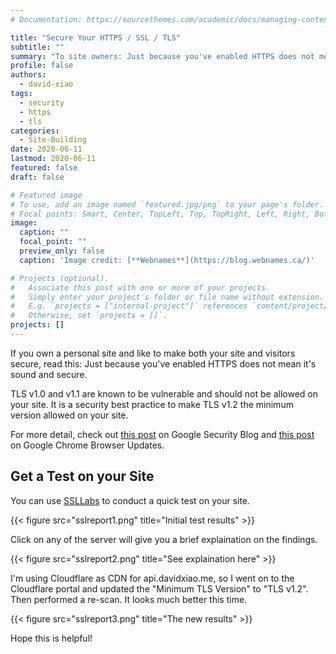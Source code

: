 ```yaml
---
# Documentation: https://sourcethemes.com/academic/docs/managing-content/

title: "Secure Your HTTPS / SSL / TLS"
subtitle: ""
summary: "To site owners: Just because you've enabled HTTPS does not mean it's sound and secure. TLS v1.0 and v1.1 is unsecure and phasing out. "
profile: false
authors:
  - david-xiao
tags:
  - security
  - https
  - tls
categories:
  - Site-Building
date: 2020-06-11
lastmod: 2020-06-11
featured: false
draft: false

# Featured image
# To use, add an image named `featured.jpg/png` to your page's folder.
# Focal points: Smart, Center, TopLeft, Top, TopRight, Left, Right, BottomLeft, Bottom, BottomRight.
image:
  caption: ""
  focal_point: ""
  preview_only: false
  caption: 'Image credit: [**Webnames**](https://blog.webnames.ca/)'

# Projects (optional).
#   Associate this post with one or more of your projects.
#   Simply enter your project's folder or file name without extension.
#   E.g. `projects = ["internal-project"]` references `content/project/deep-learning/index.md`.
#   Otherwise, set `projects = []`.
projects: []
---
```


If you own a personal site and like to make both your site and visitors secure, read this: Just because you've enabled HTTPS does not mean it's sound and secure.

TLS v1.0 and v1.1 are known to be vulnerable and should not be allowed on your site. It is a security best practice to make TLS v1.2 the minimum version allowed on your site.

For more detail, check out [this post](https://security.googleblog.com/2018/10/modernizing-transport-security.html) on Google Security Blog and [this post](https://developers.google.com/web/updates/2020/02/chrome-81-deps-rems#remove_tls_10_and_tls_11) on Google Chrome Browser Updates.

## Get a Test on your Site

You can use [SSLLabs](https://www.ssllabs.com/ssltest/) to conduct a quick test on your site.

{{< figure src="sslreport1.png" title="Initial test results" >}}

Click on any of the server will give you a brief explaination on the findings.

{{< figure src="sslreport2.png" title="See explaination here" >}}

I'm using Cloudflare as CDN for api.davidxiao.me, so I went on to the Cloudflare portal and updated the "Minimum TLS Version" to "TLS v1.2". Then performed a re-scan. It looks much better this time.

{{< figure src="sslreport3.png" title="The new results" >}}

Hope this is helpful!
